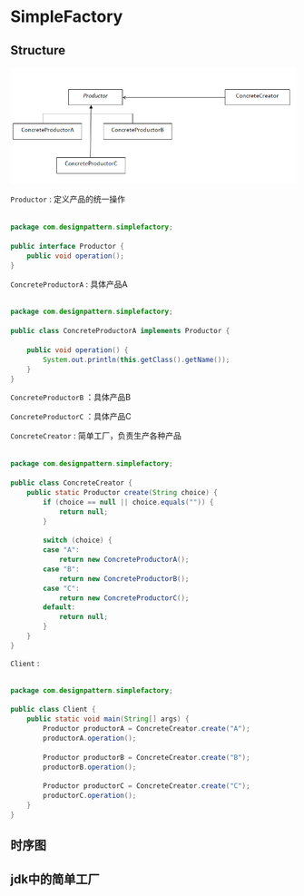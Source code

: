 # SimpleFactory

## Structure

![](img/simplefactory/SimpleFactory.PNG)

```Productor``` : 定义产品的统一操作

```java

package com.designpattern.simplefactory;

public interface Productor {
    public void operation();
}

```


```ConcreteProductorA``` : 具体产品A

```java

package com.designpattern.simplefactory;

public class ConcreteProductorA implements Productor {

    public void operation() {
        System.out.println(this.getClass().getName());
    }
}

```

```ConcreteProductorB``` ：具体产品B

```ConcreteProductorC``` ：具体产品C

```ConcreteCreator``` : 简单工厂，负责生产各种产品

```java

package com.designpattern.simplefactory;

public class ConcreteCreator {
    public static Productor create(String choice) {
        if (choice == null || choice.equals("")) {
            return null;
        }

        switch (choice) {
        case "A":
            return new ConcreteProductorA();
        case "B":
            return new ConcreteProductorB();
        case "C":
            return new ConcreteProductorC();
        default:
            return null;
        }
    }
}

```

```Client``` :


```java

package com.designpattern.simplefactory;

public class Client {
    public static void main(String[] args) {
        Productor productorA = ConcreteCreator.create("A");
        productorA.operation();

        Productor productorB = ConcreteCreator.create("B");
        productorB.operation();

        Productor productorC = ConcreteCreator.create("C");
        productorC.operation();
    }
}

```

## 时序图

## jdk中的简单工厂


